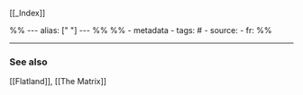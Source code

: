 
[[_Index]]

%% ---
alias: [" "]
--- %%
%% - metadata
	- tags: #
	- source: 
	- fr: 
%%


-------------
### See also
[[Flatland]], [[The Matrix]]

